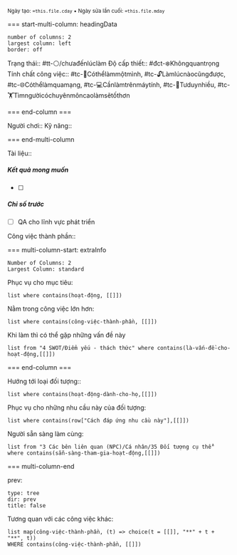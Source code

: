 <sub>Ngày tạo: `=this.file.cday` • Ngày sửa lần cuối: `=this.file.mday`</sub>

=== start-multi-column: headingData
```column-settings  
number of columns: 2
largest column: left
border: off
```

Trạng thái:: #tt-⚪/chưađếnlúclàm
Độ cấp thiết:: #đct-❄️Khôngquantrọng
Tính chất công việc:: #tc-🧍Cóthểlàmmộtmình, #tc-🔓Làmlúcnàocũngđược, #tc-🌐Cóthểlàmquamạng, #tc-💻Cầnlàmtrênmáytính, #tc-🧠Tưduynhiều, #tc️-🏋️Tìmngườicóchuyênmôncaolàmsẽtốthơn

=== end-column ===

Người chơi::
Kỹ năng::

=== end-multi-column

Tài liệu:: 
##### Kết quả mong muốn
- [ ] 
##### Chỉ số trước
- [ ] QA cho lĩnh vực phát triển


Công việc thành phần:: 

=== multi-column-start: extraInfo
```column-settings
Number of Columns: 2
Largest Column: standard
```

Phục vụ cho mục tiêu:
```dataview
list where contains(hoạt-động, [[]])
```
Nằm trong công việc lớn hơn:
```dataview
list where contains(công-việc-thành-phần, [[]])
```
Khi làm thì có thể gặp những vấn đề này
```dataview
list from "4 SWOT/Điểm yếu - thách thức" where contains(là-vấn-đề-cho-hoạt-động,[[]])
```

=== end-column ===

Hướng tới loại đối tượng::
```dataview
list where contains(hoạt-động-dành-cho-họ,[[]])
```
Phục vụ cho những nhu cầu này của đối tượng:
```dataview
list where contains(row["Cách đáp ứng nhu cầu này"],[[]])
```
Người sẵn sàng làm cùng:
```dataview
list from "3 Các bên liên quan (NPC)/Cá nhân/35 Đối tượng cụ thể" where contains(sẵn-sàng-tham-gia-hoạt-động,[[]])
```

=== multi-column-end

prev:
```breadcrumbs
type: tree
dir: prev
title: false
```

Tương quan với các công việc khác:
```dataview 
list map(công-việc-thành-phần, (t) => choice(t = [[]], "**" + t + "**", t))
WHERE contains(công-việc-thành-phần, [[]])
```

